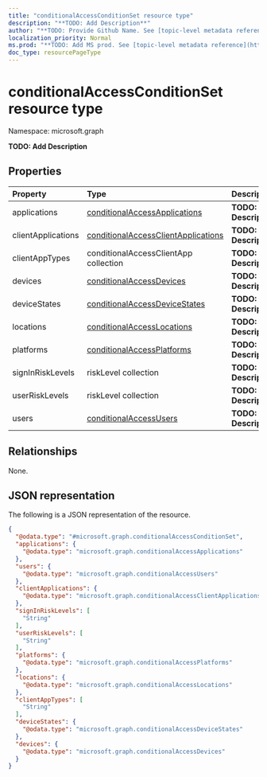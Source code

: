 ```yaml
---
title: "conditionalAccessConditionSet resource type"
description: "**TODO: Add Description**"
author: "**TODO: Provide Github Name. See [topic-level metadata reference](https://msgo.azurewebsites.net/add/document/guidelines/metadata.html#topic-level-metadata)**"
localization_priority: Normal
ms.prod: "**TODO: Add MS prod. See [topic-level metadata reference](https://msgo.azurewebsites.net/add/document/guidelines/metadata.html#topic-level-metadata)**"
doc_type: resourcePageType
---
```


# conditionalAccessConditionSet resource type

Namespace: microsoft.graph

**TODO: Add Description**

## Properties
|Property|Type|Description|
|:---|:---|:---|
|applications|[conditionalAccessApplications](../resources/conditionalaccessapplications.md)|**TODO: Add Description**|
|clientApplications|[conditionalAccessClientApplications](../resources/conditionalaccessclientapplications.md)|**TODO: Add Description**|
|clientAppTypes|conditionalAccessClientApp collection|**TODO: Add Description**|
|devices|[conditionalAccessDevices](../resources/conditionalaccessdevices.md)|**TODO: Add Description**|
|deviceStates|[conditionalAccessDeviceStates](../resources/conditionalaccessdevicestates.md)|**TODO: Add Description**|
|locations|[conditionalAccessLocations](../resources/conditionalaccesslocations.md)|**TODO: Add Description**|
|platforms|[conditionalAccessPlatforms](../resources/conditionalaccessplatforms.md)|**TODO: Add Description**|
|signInRiskLevels|riskLevel collection|**TODO: Add Description**|
|userRiskLevels|riskLevel collection|**TODO: Add Description**|
|users|[conditionalAccessUsers](../resources/conditionalaccessusers.md)|**TODO: Add Description**|

## Relationships
None.

## JSON representation
The following is a JSON representation of the resource.
<!-- {
  "blockType": "resource",
  "@odata.type": "microsoft.graph.conditionalAccessConditionSet"
}
-->
``` json
{
  "@odata.type": "#microsoft.graph.conditionalAccessConditionSet",
  "applications": {
    "@odata.type": "microsoft.graph.conditionalAccessApplications"
  },
  "users": {
    "@odata.type": "microsoft.graph.conditionalAccessUsers"
  },
  "clientApplications": {
    "@odata.type": "microsoft.graph.conditionalAccessClientApplications"
  },
  "signInRiskLevels": [
    "String"
  ],
  "userRiskLevels": [
    "String"
  ],
  "platforms": {
    "@odata.type": "microsoft.graph.conditionalAccessPlatforms"
  },
  "locations": {
    "@odata.type": "microsoft.graph.conditionalAccessLocations"
  },
  "clientAppTypes": [
    "String"
  ],
  "deviceStates": {
    "@odata.type": "microsoft.graph.conditionalAccessDeviceStates"
  },
  "devices": {
    "@odata.type": "microsoft.graph.conditionalAccessDevices"
  }
}
```

